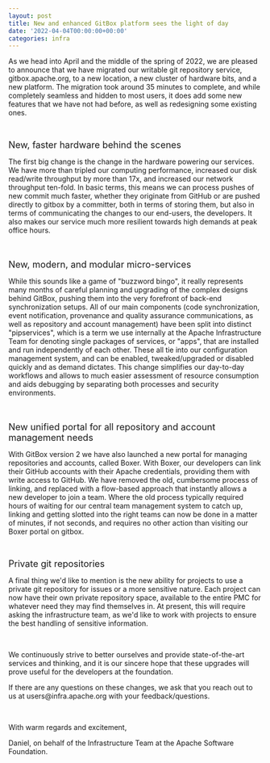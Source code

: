 ```yaml
---
layout: post
title: New and enhanced GitBox platform sees the light of day
date: '2022-04-04T00:00:00+00:00'
categories: infra
---
```

<p><span style="font-size: 14px;">As we head into April and the middle of the spring of 2022, we are pleased to announce that we have migrated our writable git repository service, gitbox.apache.org, to a new location, a new cluster of hardware bits, and a new platform. The migration took around 35 minutes to complete, and while completely seamless and hidden to most users, it does add some new features that we have not had before, as well as redesigning some existing ones.</span></p><p><br></p><p><span style="font-size: 18px;">﻿New, faster hardware behind the scenes</span></p><p><span style="font-size: 18px;"><span style="font-size: 14px;">The first big change is the change in the hardware powering our services. We have more than tripled our computing performance, increased our disk read/write throughput by more than 17x, and increased our network throughput ten-fold. In basic terms, this means we can process pushes of new commit much faster, whether they originate from GitHub or are pushed directly to gitbox by a committer, both in terms of storing them, but also in terms of communicating the changes to our end-users, the developers. It also makes our service much more resilient towards high demands at peak office hours.</span></span></p><p><span style="font-size: 18px;"><br></span></p><p><span style="font-size: 18px;">﻿New, modern, and modular micro-services</span></p><p><span style="font-size: 14px;">﻿While this sounds like a game of "buzzword bingo</span><span style="font-size: 14px;">", it really represents many months of careful planning and upgrading of the complex designs behind GitBox, pushing them into the very forefront of back-end synchronization setups. All of our main components (code synchronization, event notification, provenance and quality assurance communications, as well as repository and account management) have been split into distinct "pipservices", which is a term we use internally at the Apache Infrastructure Team for denoting single packages of services, or "apps", that are installed and run independently of each other. These all tie into our configuration management system, and can be enabled, tweaked/upgraded or disabled quickly and as demand dictates. This change simplifies our day-to-day workflows and allows to much easier assessment of resource consumption and aids debugging by separating both processes and security environments.</span></p><p><span style="font-size: 18px;">﻿</span></p><p><span style="font-size: 18px;">New unified portal for all repository and account management needs</span></p><p><span style="font-size: 14px;">﻿With GitBox version 2 we have also launched a new portal for managing repositories and accounts, called Boxer. With Boxer, our developers can link their GitHub accounts with their Apache credentials, providing them with write access to GitHub. We have removed the old, cumbersome process of linking, and replaced with a flow-based approach that instantly allows a new developer to join a team. Where the old process typically required hours of waiting for our central team management system to catch up, linking and getting slotted into the right teams can now be done in a matter of minutes, if not seconds, and requires no other action than visiting our Boxer portal on gitbox.</span></p><p><span style="font-size: 14px;">﻿</span></p><p><span style="font-size: 18px;">Private git repositories</span></p><p><span style="font-size: 14px;">﻿A final </span><span style="font-size: 14px;">thing we'd like to mention is the new ability for projects to use a private git repository</span><span style="font-size: 14px;"><span style="font-size: 14px;"> for issues or a more sensitive nature. Each project can now have their own private repository space, available to the entire PMC for whatever need they may find themselves in. At present, this will require asking the infrastructure team, as we'd like to work with projects to ensure the best handling of sensitive information.</span><br></span></p><p><span style="font-size: 14px;"><br></span></p><p><span style="font-size: 14px;">We continuously strive to better ourselves and provide state-of-the-art services and thinking, and it is our sincere hope that these upgrades will prove useful for the developers at the foundation.</span></p><p><span style="font-size: 14px;">If there are any questions on these changes, we ask that you reach out to us at users@infra.apache.org with your feedback/questions.</span></p><p><span style="font-size: 14px;"><br></span></p><p><span style="font-size: 14px;">With warm regards and excitement,</span></p><p><span style="font-size: 14px;"><span style="font-size: 14px;">Daniel, on behalf of the Infrastructure Team at the Apache Software Foundation.</span><br></span><br></p>
